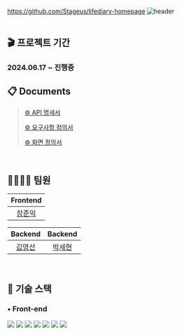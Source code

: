 # 

https://github.com/Stageus/lifediary-homepage
![header](https://capsule-render.vercel.app/api?type=waving&color=FFE6DE&height=150&section=footer&text=Lifediary&fontAlign=50&fontAlignY=75&fontColor=F5F8FF&fontSize=35&descAlign=92&descAlignY=7&descSize=102)
  <br/><br/>

## 🎬 프로젝트 기간  
<h3>2024.06.17 ~ 진행중</h3>


## :clipboard: Documents
> [⚙️ API 명세서](https://www.notion.so/stageus/API-65160e0a154c496898ed2ba6e5fe5f4f)
> 
> [⚙️ 요구사항 정의서](https://docs.google.com/spreadsheets/d/1X0wucMNIiP-2EpdakdUEjhG5WlXXucFnvNjtkSiCp2E/edit?gid=0#gid=0)
>
> [⚙️ 화면 정의서](https://www.figma.com/design/C0LrHGATvwKuYDZFdN8net/%EC%9D%B8%EC%83%9D%EC%9D%BC%EA%B8%B0-%ED%94%84%EB%A1%9C%EC%A0%9D%ED%8A%B8?node-id=143-5402&t=yj6F5puDeDhqc1Qc-0)

<br/>

## 👨‍👨‍👧‍👧 팀원

|Frontend|
| :---: |
|[장준익](https://github.com/JangIkIk)

|Backend|Backend|
| :---: | :---: |
|[김영선](https://github.com/JangIkIk)|[박세현](https://github.com/hellosehyun)|

<br/>


## 💪 기술 스택

### • Front-end

<img src="https://img.shields.io/badge/react-61DAFB?style=for-the-badge&logo=react&logoColor=black">
<img src="https://img.shields.io/badge/Vite-09D3AC?style=for-the-badge&logo=Create React App&logoColor=white"> 
<img src="https://img.shields.io/badge/styled components-DB7093?style=for-the-badge&logo=styled-components&logoColor=white">
<img src="https://img.shields.io/badge/React Router-CA4245?style=for-the-badge&logo=React Router&logoColor=white"> <img src="https://img.shields.io/badge/Javascript-F7DF1E?style=for-the-badge&logo=JavaScript&logoColor=black"> <img src="https://img.shields.io/badge/HTML-E34F26?style=for-the-badge&logo=HTML5&logoColor=white"> <img src="https://img.shields.io/badge/CSS-1572B6?style=for-the-badge&logo=CSS3&logoColor=white">

